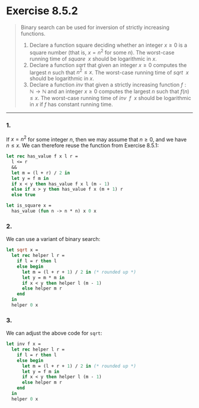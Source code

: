 # Exercise 8.5.2

> Binary search can be used for inversion of strictly increasing functions.
> 1. Declare a function square deciding whether an integer $x \geq 0$ is a square number (that is, $x = n^2$ for some $n$).
>    The worst-case running time of $\mathit{square} \enspace x$ should be logarithmic in $x$.
> 2. Declare a function $\mathit{sqrt}$ that given an integer $x \geq 0$ computes the largest $n$ such that $n^2 ≤ x$.
>    The worst-case running time of $\mathit{sqrt} \enspace x$ should be logarithmic in $x$.
> 3. Declare a function $\mathit{inv}$ that given a strictly increasing function $f : \mathbb{N} \to \mathbb{N}$ and an integer $x \geq 0$ computes the largest $n$ such that $f(n) \leq x$.
>    The worst-case running time of $\mathit{inv} \enspace f \enspace x$ should be logarithmic in $x$ if $f$ has constant running time.

---

### 1.

If $x = n^2$ for some integer $n$, then we may assume that $n \geq 0$, and we have $n \leq x$.
We can therefore reuse the function from Exercise 8.5.1:
```ocaml
let rec has_value f x l r =
  l <= r
  &&
  let m = (l + r) / 2 in
  let y = f m in
  if x < y then has_value f x l (m - 1)
  else if x > y then has_value f x (m + 1) r
  else true

let is_square x =
  has_value (fun n -> n * n) x 0 x
```

### 2.

We can use a variant of binary search:
```ocaml
let sqrt x =
  let rec helper l r =
    if l = r then l
    else begin
      let m = (l + r + 1) / 2 in (* rounded up *)
      let y = m * m in
      if x < y then helper l (m - 1)
      else helper m r
    end
  in
  helper 0 x
```

### 3.

We can adjust the above code for `sqrt`:
```ocaml
let inv f x =
  let rec helper l r =
    if l = r then l
    else begin
      let m = (l + r + 1) / 2 in (* rounded up *)
      let y = f m in
      if x < y then helper l (m - 1)
      else helper m r
    end
  in
  helper 0 x
```
